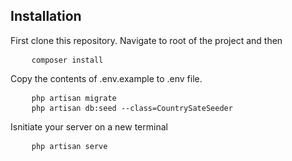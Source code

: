 ## Installation

First clone this repository. Navigate to root of the project and then

<pre>
    <code>composer install</code>
</pre>

Copy the contents of .env.example to .env file.

<pre>
    <code>php artisan migrate</code>
    <code>php artisan db:seed --class=CountrySateSeeder</code>
</pre>


Isnitiate your server on a new terminal

<pre>
    <code>php artisan serve</code>
</pre>

 
